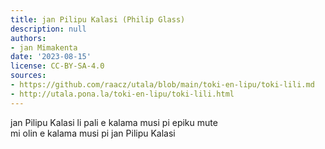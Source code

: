 ```yaml
---
title: jan Pilipu Kalasi (Philip Glass)
description: null
authors:
- jan Mimakenta
date: '2023-08-15'
license: CC-BY-SA-4.0
sources:
- https://github.com/raacz/utala/blob/main/toki-en-lipu/toki-lili.md
- http://utala.pona.la/toki-en-lipu/toki-lili.html
---
```


jan Pilipu Kalasi li pali e kalama musi pi epiku mute  
mi olin e kalama musi pi jan Pilipu Kalasi